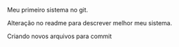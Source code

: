 Meu primeiro sistema no git.

Alteração no readme para descrever melhor meu sistema.

Criando novos arquivos para commit